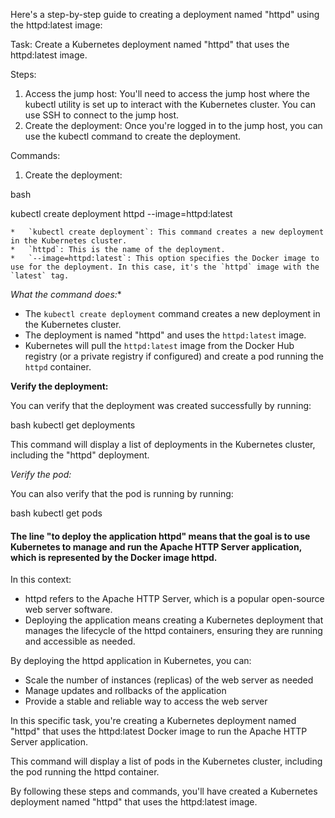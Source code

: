 
Here's a step-by-step guide to creating a deployment named "httpd" using the httpd:latest image:

Task: Create a Kubernetes deployment named "httpd" that uses the httpd:latest image.

Steps:

1. Access the jump host: You'll need to access the jump host where the kubectl utility is set up to interact with the Kubernetes cluster. You can use SSH to connect to the jump host.
2. Create the deployment: Once you're logged in to the jump host, you can use the kubectl command to create the deployment.

Commands:

1. Create the deployment:


bash

kubectl create deployment httpd --image=httpd:latest


    *   `kubectl create deployment`: This command creates a new deployment in the Kubernetes cluster.
    *   `httpd`: This is the name of the deployment.
    *   `--image=httpd:latest`: This option specifies the Docker image to use for the deployment. In this case, it's the `httpd` image with the `latest` tag.

*What the command does:**

*   The `kubectl create deployment` command creates a new deployment in the Kubernetes cluster.
*   The deployment is named "httpd" and uses the `httpd:latest` image.
*   Kubernetes will pull the `httpd:latest` image from the Docker Hub registry (or a private registry if configured) and create a pod running the `httpd` container.

**Verify the deployment:**

You can verify that the deployment was created successfully by running:

bash
kubectl get deployments


This command will display a list of deployments in the Kubernetes cluster, including the "httpd" deployment.

*Verify the pod:*

You can also verify that the pod is running by running:


bash
kubectl get pods


#### The line "to deploy the application httpd" means that the goal is to use Kubernetes to manage and run the Apache HTTP Server application, which is represented by the Docker image httpd.

In this context:

- httpd refers to the Apache HTTP Server, which is a popular open-source web server software.
- Deploying the application means creating a Kubernetes deployment that manages the lifecycle of the httpd containers, ensuring they are running and accessible as needed.

By deploying the httpd application in Kubernetes, you can:

- Scale the number of instances (replicas) of the web server as needed
- Manage updates and rollbacks of the application
- Provide a stable and reliable way to access the web server

In this specific task, you're creating a Kubernetes deployment named "httpd" that uses the httpd:latest Docker image to run the Apache HTTP Server application.

This command will display a list of pods in the Kubernetes cluster, including the pod running the httpd container.

By following these steps and commands, you'll have created a Kubernetes deployment named "httpd" that uses the httpd:latest image.
